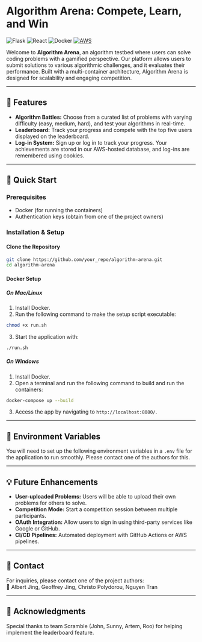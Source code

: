 
# Algorithm Arena: Compete, Learn, and Win

![Flask](https://img.shields.io/badge/Backend-Flask-green)
![React](https://img.shields.io/badge/Frontend-React-blue)
![Docker](https://img.shields.io/badge/Deployment-Docker-yellow)
[![AWS](https://img.shields.io/badge/AWS-%23FF9900.svg?logo=amazon-web-services&logoColor=white)](#)

Welcome to **Algorithm Arena**, an algorithm testbed where users can solve coding problems with a gamified perspective. Our platform allows users to submit solutions to various algorithmic challenges, and it evaluates their performance. Built with a multi-container architecture, Algorithm Arena is designed for scalability and engaging competition.

---

## 🌟 Features

- **Algorithm Battles:** Choose from a curated list of problems with varying difficulty (easy, medium, hard), and test your algorithms in real-time.
- **Leaderboard:** Track your progress and compete with the top five users displayed on the leaderboard.
- **Log-in System:** Sign up or log in to track your progress. Your achievements are stored in our AWS-hosted database, and log-ins are remembered using cookies.

---

## 🚀 Quick Start

### Prerequisites

- Docker (for running the containers)
- Authentication keys (obtain from one of the project owners)

### Installation & Setup

#### Clone the Repository

```bash
git clone https://github.com/your_repo/algorithm-arena.git
cd algorithm-arena
```

#### Docker Setup

##### On Mac/Linux
1. Install Docker.
2. Run the following command to make the setup script executable:
```bash
chmod +x run.sh
```
3. Start the application with:
```bash
./run.sh
```

##### On Windows

1. Install Docker.
2. Open a terminal and run the following command to build and run the containers:
```bash
docker-compose up --build
```

3. Access the app by navigating to `http://localhost:8080/`.

---

## 🔑 Environment Variables

You will need to set up the following environment variables in a `.env` file for the application to run smoothly.
Please contact one of the authors for this.

---

## 💡 Future Enhancements

- **User-uploaded Problems:** Users will be able to upload their own problems for others to solve.
- **Competition Mode:** Start a competition session between multiple participants.
- **OAuth Integration:** Allow users to sign in using third-party services like Google or GitHub.
- **CI/CD Pipelines:** Automated deployment with GitHub Actions or AWS pipelines.

---

## 📧 Contact

For inquiries, please contact one of the project authors:  
📧 Albert Jing, Geoffrey Jing, Christo Polydorou, Nguyen Tran

---

## 🎉 Acknowledgments

Special thanks to team Scramble (John, Sunny, Artem, Roo) for helping implement the leaderboard feature.